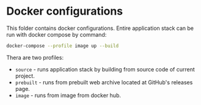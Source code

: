 # Docker configurations

This folder contains docker configurations.
Entire application stack can be run with docker compose by command:

```bash
docker-compose --profile image up --build
```

Thera are two profiles:
- `source` - runs application stack by building from source code of current project.
- `prebuilt` - runs from prebuilt web archive located at GitHub's releases page.
- `image` - runs from image from docker hub.
